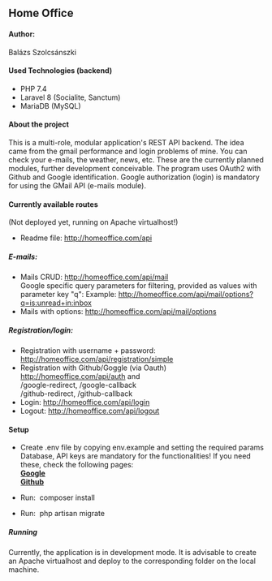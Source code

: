 ## Home Office
#### Author:
Balázs Szolcsánszki

#### Used Technologies (backend)
- PHP 7.4
- Laravel 8 (Socialite, Sanctum)
- MariaDB (MySQL)

#### About the project
This is a multi-role, modular application's REST API backend.
The idea came from the gmail performance and login problems of mine.
You can check your e-mails, the weather, news, etc.
These are the currently planned modules, further development conceivable.
The program uses OAuth2 with Github and Google identification.
Google authorization (login) is mandatory for using the GMail API (e-mails module).


#### Currently available routes
(Not deployed yet, running on Apache virtualhost!)
- Readme file: http://homeoffice.com/api
##### E-mails:
- Mails CRUD: http://homeoffice.com/api/mail  
Google specific query parameters for filtering, provided as values with parameter key "q":
Example: http://homeoffice.com/api/mail/options?q=is:unread+in:inbox
- Mails with options: http://homeoffice.com/api/mail/options
##### Registration/login:
- Registration with username + password: http://homeoffice.com/api/registration/simple
- Registration with Github/Goggle (via Oauth)
http://homeoffice.com/api/auth and  
    /google-redirect, /google-callback  
    /github-redirect, /github-callback  
- Login: http://homeoffice.com/api/login
- Logout: http://homeoffice.com/api/logout

#### Setup
- Create .env file by copying env.example and setting the required params  
Database, API keys are mandatory for the functionalities! If you need these, check the following pages:  
**[Google](https://developers.google.com)**  
**[Github](https://docs.github.com/en)**

- Run: ​ composer install ​
- Run: ​ php artisan migrate ​

##### Running
Currently, the application is in development mode. 
It is advisable to create an Apache virtualhost and deploy to the corresponding folder on the local machine.
